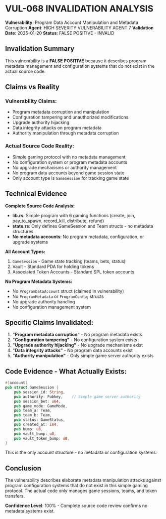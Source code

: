# VUL-068 INVALIDATION ANALYSIS

**Vulnerability**: Program Data Account Manipulation and Metadata Corruption
**Agent**: HIGH SEVERITY VULNERABILITY AGENT 7
**Validation Date**: 2025-01-20
**Status**: FALSE POSITIVE - INVALID

## Invalidation Summary

This vulnerability is a **FALSE POSITIVE** because it describes program metadata management and configuration systems that do not exist in the actual source code.

## Claims vs Reality

### Vulnerability Claims:
- Program metadata corruption and manipulation
- Configuration tampering and unauthorized modifications
- Upgrade authority hijacking
- Data integrity attacks on program metadata
- Authority manipulation through metadata corruption

### Actual Source Code Reality:
- Simple gaming protocol with no metadata management
- No configuration system or program metadata accounts
- No upgrade mechanisms or authority management
- No program data accounts beyond game session state
- Only account type is `GameSession` for tracking game state

## Technical Evidence

**Complete Source Code Analysis:**
- **lib.rs**: Simple program with 6 gaming functions (create, join, pay_to_spawn, record_kill, distribute, refund)
- **state.rs**: Only defines GameSession and Team structs - no metadata structures
- **No metadata accounts**: No program metadata, configuration, or upgrade systems

**All Account Types:**
1. `GameSession` - Game state tracking (teams, bets, status)
2. Vault - Standard PDA for holding tokens
3. Associated Token Accounts - Standard SPL token accounts

**No Program Metadata Systems:**
- No `ProgramDataAccount` struct (claimed in vulnerability)
- No `ProgramMetadata` or `ProgramConfig` structs
- No upgrade authority handling
- No configuration management system

## Specific Claims Invalidated:

1. **"Program metadata corruption"** - No program metadata exists
2. **"Configuration tampering"** - No configuration system exists
3. **"Upgrade authority hijacking"** - No upgrade mechanisms exist
4. **"Data integrity attacks"** - No program data accounts exist
5. **"Authority manipulation"** - Only simple game server authority exists

## Code Evidence - What Actually Exists:

```rust
#[account]
pub struct GameSession {
    pub session_id: String,
    pub authority: Pubkey,    // Simple game server authority
    pub session_bet: u64,
    pub game_mode: GameMode,
    pub team_a: Team,
    pub team_b: Team,
    pub status: GameStatus,
    pub created_at: i64,
    pub bump: u8,
    pub vault_bump: u8,
    pub vault_token_bump: u8,
}
```

This is the only account structure - no metadata or configuration systems.

## Conclusion

The vulnerability describes elaborate metadata manipulation attacks against program configuration systems that do not exist in this simple gaming protocol. The actual code only manages game sessions, teams, and token transfers.

**Confidence Level**: 100% - Complete source code review confirms no metadata systems exist.